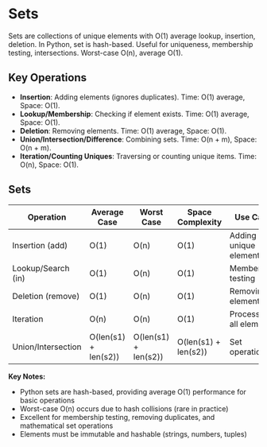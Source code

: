 # Sets

Sets are collections of unique elements with O(1) average lookup, insertion, deletion. In Python, set is hash-based. Useful for uniqueness, membership testing, intersections. Worst-case O(n), average O(1).

## Key Operations
- **Insertion**: Adding elements (ignores duplicates). Time: O(1) average, Space: O(1).
- **Lookup/Membership**: Checking if element exists. Time: O(1) average, Space: O(1).
- **Deletion**: Removing elements. Time: O(1) average, Space: O(1).
- **Union/Intersection/Difference**: Combining sets. Time: O(n + m), Space: O(n + m).
- **Iteration/Counting Uniques**: Traversing or counting unique items. Time: O(n), Space: O(1).


## Sets

| Operation | Average Case | Worst Case | Space Complexity | Use Case |
|-----------|--------------|------------|------------------|----------|
| Insertion (add) | O(1) | O(n) | O(1) | Adding unique elements |
| Lookup/Search (in) | O(1) | O(n) | O(1) | Membership testing |
| Deletion (remove) | O(1) | O(n) | O(1) | Removing elements |
| Iteration | O(n) | O(n) | O(1) | Processing all elements |
| Union/Intersection | O(len(s1) + len(s2)) | O(len(s1) + len(s2)) | O(len(s1) + len(s2)) | Set operations |

**Key Notes:**
- Python sets are hash-based, providing average O(1) performance for basic operations
- Worst-case O(n) occurs due to hash collisions (rare in practice)
- Excellent for membership testing, removing duplicates, and mathematical set operations
- Elements must be immutable and hashable (strings, numbers, tuples)
